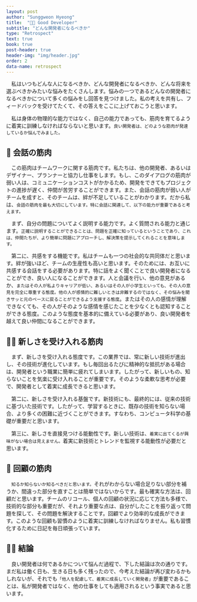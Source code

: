 ```yaml
---
layout: post
author: "Sunggweon Hyeong"
title:  "👩‍💻 Good Developer"
subtitle: "どんな開発者になるべきか"
type: "Retrospect"
text: true
book: true
post-header: true
header-img: "img/header.jpg"
order: 2
data-name: retrospect
---
```


　私はいつもどんな人になるべきか、どんな開発者になるべきか、どんな将来を選ぶべきかみたいな悩みをたくさんします。悩みの一つであるどんなの開発者になるべきかについて多くの悩みをし回答を見つけました。私の考えを共有し、フィードバックを受けてたくて、その答えをここに上げておこうと思います。

　私は身体の物理的な能力ではなく、自己の能力であっても、筋肉を育てるように着実に訓練しなければならないと思います。`良い開発者は、どのような筋肉が発達しているか悩んでみました。`

## 🤝 会話の筋肉

　この筋肉はチームワークに関する筋肉です。私たちは、他の開発者、あるいはデザイナー、プランナーと協力し仕事をします。もし、このダイアログの筋肉が弱い人は、コミュニケーションコストがかかるため、開発をできてもプロジェクトの進捗が遅く、仲間が苦労することができます。また、会話の筋肉が弱い人がチームを成すと、そのチームは、絆が不足していることがわかります。だから私は、`会話の筋肉を最も大切にしています。特に会話に関連して、以下の能力が重要であると考えます。`

　まず、自分の問題についてよく説明する能力です。よく質問される能力と通じます。`正確に説明することができることは、問題を正確に知っているということであり、これは、仲間たちが、より簡単に問題にアプローチし、解決策を提示してくれることを意味します。`

　第二に、共感をする機能です。私はチームも一つの社会的な共同体だと思います。絆が強いほど、チームの生産性も高いと思います。そのためには、お互いに共感する会話をする必要があります。特に話をよく聞くことで良い開発者になることができ、良い人になることができます。人と会議を行い、他の意見があるか、`またはその人が私よりキャリアが低い、あるいはその人が小学生といっても、その人の意見を完全に尊重する態度。他の人が感情的に難しいときは非難するのではなく、その悩みを聞きサッと元のペースに戻ることができるよう支援する態度`。またはその人の感情が理解できなくても、その人がそのような感情を感じたことを少なくとも認知することができる態度。このような態度を基本的に備えている必要があり、良い開発者を越えて良い仲間になることができます。

## 👩‍🎓 新しさを受け入れる筋肉

　まず、新しさを受け入れる態度です。この業界では、常に新しい技術が進出し、その技術が進化しています。もし毎回出るたびに精神的な抵抗がある場合は、開発者という職業に簡単に疲れてしまいます。したがって、新しいもの、知らないことを気楽に受け入れることが重要です。そのような柔軟な思考が必要で、開発者として着実に成長できると思います。

　第二に、新しさを受け入れる基盤です。新技術にも、最終的には、従来の技術に基づいた技術です。したがって、学習するときに、既存の技術を知らない場合、より多くの困難に近づくことができます。すなわち、コンピュータ科学の基礎が重要だと思います。

　第三に、新しさを直接見つける能動性です。新しい技術は、`着実に出てくるが興味がない場合は見えません。`着実に新技術とトレンドを監視する能動性が必要だと思います。

## 🤦 回顧の筋肉

　`知るか知らないか知るべきだと思います。`それがわからない場合足りない部分を補うか、間違った部分を直すことは簡単ではないからです。最も確実な方法は、回顧だと思います。チームのリコール、個人の回顧の状況に応じて方法も多様で、技術的な部分も重要だが、それより重要な点は、自分がしたことを振り返って問題を探して、その問題を解決することです。回顧でより効率的な成長ができます。このような回顧も習慣のように着実に訓練しなければなりません。私も習慣化するために日記を毎日頑張っています。

## 💁‍♀️ 結論
　良い開発者は何であるかについて悩んだ過程で、下した結論は次の通りです。まだ私は働く日も、生きる日も多く残ったので、今考えた結論が再び変わるかもしれないが、それでも`「他人を配慮して、着実に成長していく開発者」`が重要であることは、私が開発者ではなく、他の仕事をしても適用されるという事実であると思います。